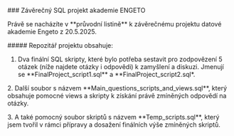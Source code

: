 \### Závěrečný SQL projekt akademie ENGETO



Právě se nacházíte v \*\*průvodní listině\*\* k závěrečnému projektu datové akademie Engeto z 20.5.2025.



\##### Repozitář projektu obsahuje:



1. Dva finální SQL skripty, které bylo potřeba sestavit pro zodpovězení 5 otázek (níže najdete otázky i odpovědi) k zamyšlení a diskuzi. Jmenují se \*\*FinalProject\_script1.sql\*\* a \*\*FinalProject\_script2.sql\*.



2\. Další soubor s názvem \*\*Main\_questions\_scripts\_and\_views.sql\*\*, který obsahuje pomocné views a skripty k získání       právě zmíněných odpovědí na otázky.



3\.  A také pomocný soubor skriptů s názvem \*\*Temp\_scripts.sql\*\*, který jsem tvořil v rámci přípravy a dosažení finálních výše zmíněných skriptů.


